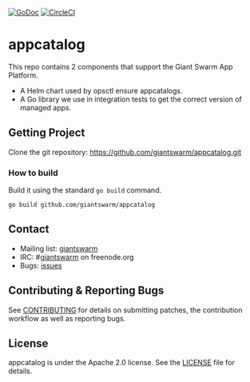 [![GoDoc](https://godoc.org/github.com/giantswarm/appcatalog?status.svg)](http://godoc.org/github.com/giantswarm/appcatalog)
[![CircleCI](https://circleci.com/gh/giantswarm/appcatalog.svg?style=shield)](https://circleci.com/gh/giantswarm/appcatalog)

# appcatalog

This repo contains 2 components that support the Giant Swarm App Platform.

- A Helm chart used by opsctl ensure appcatalogs.
- A Go library we use in integration tests to get the correct version of
managed apps.

## Getting Project

Clone the git repository: https://github.com/giantswarm/appcatalog.git

### How to build

Build it using the standard `go build` command.

```
go build github.com/giantswarm/appcatalog
```

## Contact

- Mailing list: [giantswarm](https://groups.google.com/forum/!forum/giantswarm)
- IRC: #[giantswarm](irc://irc.freenode.org:6667/#giantswarm) on freenode.org
- Bugs: [issues](https://github.com/giantswarm/appcatalog/issues)

## Contributing & Reporting Bugs

See [CONTRIBUTING](CONTRIBUTING.md) for details on submitting patches, the
contribution workflow as well as reporting bugs.

## License

appcatalog is under the Apache 2.0 license. See the [LICENSE](LICENSE) file for
details.
